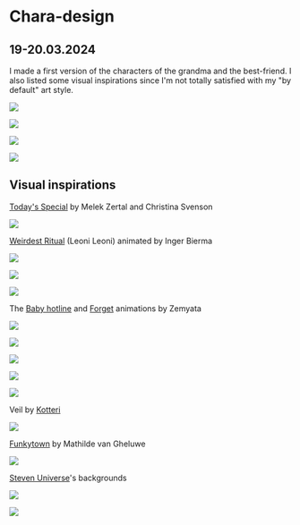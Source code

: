 # Chara-design

## 19-20.03.2024

I made a first version of the characters of the grandma and the best-friend. I also listed some visual inspirations since I'm not totally satisfied with my "by default" art style.

![](images/20240319-20/grandma_sketch.jpeg)

![](images/20240319-20/grandma_color.png)

![](images/20240319-20/anta_sketch.jpeg)

![](images/20240319-20/anta_color.png)

## Visual inspirations

[Today's Special](https://melekzertal.net/today-s-special-2022) by Melek Zertal and Christina Svenson

![](images/20240319-20/todaysspecial.png)

[Weirdest Ritual](https://www.youtube.com/watch?v=mpIhZ9c7xP8) (Leoni Leoni) animated by Inger Bierma

![](images/20240319-20/weirdestritual1.png)

![](images/20240319-20/weirdestritual2.png)

![](images/20240319-20/weirdestritual3.png)

The [Baby hotline](https://www.youtube.com/watch?v=ZC_ip-mwqRI) and [Forget](https://www.youtube.com/watch?v=JWyPQ47ju90) animations by Zemyata

![](images/20240319-20/babyhotline1.png)

![](images/20240319-20/babyhotline2.png)

![](images/20240319-20/forget1.png)

![](images/20240319-20/forget2.png)

![](images/20240319-20/forget3.png)

Veil by [Kotteri](https://twitter.com/_k0tterl_)

![](images/20240319-20/veil.png)

[Funkytown](https://www.babelio.com/livres/Gheluwe-Funky-town/1189716) by Mathilde van Gheluwe

![](images/20240319-20/funkytown.jpeg)

[Steven Universe](https://www.youtube.com/watch?v=nazd-KgCjVI)'s backgrounds

![](images/20240319-20/stevenuniverse1.png)

![](images/20240319-20/stevenuniverse2.png)
